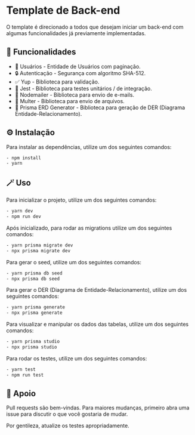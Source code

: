 # Template de Back-end

O template é direcionado a todos que desejam iniciar um back-end com algumas funcionalidades já previamente implementadas.

## 🚀 Funcionalidades

- 👥 Usuários - Entidade de Usuários com paginação.
- 🔒 Autenticação - Segurança com algoritmo SHA-512.
- ✅ Yup - Biblioteca para validação.
- 🧪 Jest - Biblioteca para testes unitários / de integração.
- 📧 Nodemailer - Biblioteca para envio de e-mails.
- 📁 Multer - Biblioteca para envio de arquivos.
- 📙 Prisma ERD Generator - Biblioteca para geração de DER (Diagrama Entidade-Relacionamento).

## ⚙️ Instalação

Para instalar as dependências, utilize um dos seguintes comandos:

```bash
- npm install
- yarn
```

## 🪄 Uso

Para inicializar o projeto, utilize um dos seguintes comandos:

```bash
- yarn dev
- npm run dev
```

Após inicializado, para rodar as migrations utilize um dos seguintes comandos:

```bash
- yarn prisma migrate dev
- npx prisma migrate dev
```

Para gerar o seed, utilize um dos seguintes comandos:

```bash
- yarn prisma db seed
- npx prisma db seed
```

Para gerar o DER (Diagrama de Entidade-Relacionamento), utilize um dos seguintes comandos:

```bash
- yarn prisma generate
- npx prisma generate
```

Para visualizar e manipular os dados das tabelas, utilize um dos seguintes comandos:

```bash
- yarn prisma studio
- npx prisma studio
```

Para rodar os testes, utilize um dos seguintes comandos:

```bash
- yarn test
- npm run test
```

## 🤝 Apoio

Pull requests são bem-vindas. Para maiores mudanças, primeiro abra uma issue para discutir o que você gostaria de mudar.

Por gentileza, atualize os testes apropriadamente.
